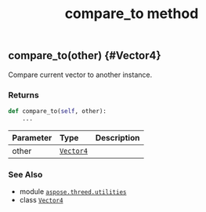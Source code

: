 ﻿---
title: compare_to method
second_title: Aspose.3D for Python via .NET API References
description: 
type: docs
weight: 20
url: /python-net/aspose.threed.utilities/vector4/compare_to/
is_root: false
---

## compare_to(other) {#Vector4}

Compare current vector to another instance.


### Returns 





```python
def compare_to(self, other):
    ...
```


| Parameter | Type | Description |
| :- | :- | :- |
| other | [`Vector4`](/3d/python-net/aspose.threed.utilities/vector4) |  |



### See Also
* module [`aspose.threed.utilities`](../../)
* class [`Vector4`](/3d/python-net/aspose.threed.utilities/vector4)

